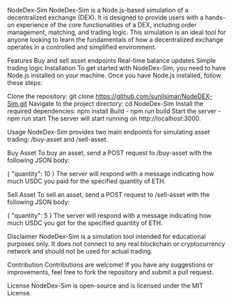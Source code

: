 NodeDex-Sim
NodeDex-Sim is a Node.js-based simulation of a decentralized exchange (DEX). It is designed to provide users with a hands-on experience of the core functionalities of a DEX, including order management, matching, and trading logic. This simulation is an ideal tool for anyone looking to learn the fundamentals of how a decentralized exchange operates in a controlled and simplified environment.

Features
Buy and sell asset endpoints
Real-time balance updates
Simple trading logic
Installation
To get started with NodeDex-Sim, you need to have Node.js installed on your machine. Once you have Node.js installed, follow these steps:

Clone the repository:
git clone https://github.com/sunilsimar/NodeDEX-Sim.git
Navigate to the project directory:
cd NodeDex-Sim
Install the required dependencies:
npm install
Build - npm run build
Start the server - npm run start
The server will start running on http://localhost:3000.

Usage
NodeDex-Sim provides two main endpoints for simulating asset trading: /buy-asset and /sell-asset.

Buy Asset
To buy an asset, send a POST request to /buy-asset with the following JSON body:

{
  "quantity": 10
}
The server will respond with a message indicating how much USDC you paid for the specified quantity of ETH.

Sell Asset
To sell an asset, send a POST request to /sell-asset with the following JSON body:

{
  "quantity": 5
}
The server will respond with a message indicating how much USDC you got for the specified quantity of ETH.

Disclaimer
NodeDex-Sim is a simulation tool intended for educational purposes only. It does not connect to any real blockchain or cryptocurrency network and should not be used for actual trading.

Contribution
Contributions are welcome! If you have any suggestions or improvements, feel free to fork the repository and submit a pull request.

License
NodeDex-Sim is open-source and is licensed under the MIT License.